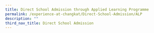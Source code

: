 ```yaml
---
title: Direct School Admission through Applied Learning Programme
permalink: /experience-at-changkat/Direct-School-Admission/ALP
description: ""
third_nav_title: Direct School Admission
---
```

